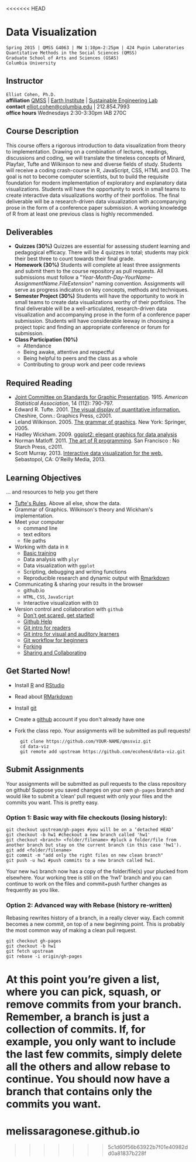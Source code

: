 <<<<<<< HEAD
# Data Visualization
	Spring 2015 | QMSS G4063 | MW 1:10pm-2:25pm | 424 Pupin Laboratories  
	Quantitative Methods in the Social Sciences (QMSS)  
	Graduate School of Arts and Sciences (GSAS) 
	Columbia University

## Instructor
`Elliot Cohen, Ph.D.`  
**affiliation**  [QMSS](http://qmss.columbia.edu/faculty-and-staff/) | [Earth Institute](http://www.earth.columbia.edu/articles/view/58) | [Sustainable Engineering Lab](http://sel.columbia.edu/about/)  
**contact**  elliot.cohen@columbia.edu | 212.854.7993  
**office hours**  Wednesdays 2:30-3:30pm IAB 270C

## Course Description   
This course offers a rigorous introduction to data visualization from theory to implementation. Drawing on a combination of lectures, readings, discussions and coding, we will translate the timeless concepts of Minard, Playfair, Tufte and Wilkinson to new and diverse fields of study. Students will receive a coding crash-course in R, JavaScript, CSS, HTML and D3. The goal is not to become computer scientists, but to build the requisite foundation for modern implementation of exploratory and explanatory data visualizations. Students will have the opportunity to work in small teams to create interactive data visualizations worthy of their portfolios. The final deliverable will be a research-driven data visualization with accompanying prose in the form of a conference paper submission. A working knowledge of R from at least one previous class is highly recommended.  

## Deliverables
- **Quizzes (30%)** 
Quizzes are essential for assessing student learning and pedagogical efficacy. There will be 4 quizzes in total; students may pick their best three to count towards their final grade.
- **Homework (30%)**
Students will complete at least three assignments and submit them to the course repository as pull requests. All submissions must follow a "*Year-Month-Day-YourName-AssignmentName.FileExtension*" naming convention. Assignments will serve as progress indicators on key concepts, methods and techniques.
- **Semester Project (30%)**
Students will have the opportunity to work in small teams to create data visualizations worthy of their portfolios. The final deliverable will be a well-articulated, research-driven data visualization and accompanying prose in the form of a conference paper submission. Students will have considerable leeway in choosing a project topic and finding an appropriate conference or forum for submission.
- **Class Participation (10%)**
	- Attendance
	- Being awake, attentive and respectful
	- Being helpful to peers and the class as a whole
	- Contributing to group work and peer code reviews


## Required Reading

* [Joint Committee on Standards for Graphic Presentation](http://www.jstor.org/stable/pdfplus/2965153.pdf?&acceptTC=true&jpdConfirm=true&acceptTC=true&acceptTC=true). 1915. _American Statistical Association_, 14 (112): 790-797. 
* Edward R. Tufte. 2001. [The visual display of quantitative 	information.](http://www.amazon.com/The-Visual-Display-Quantitative-Information/dp/0961392142) Cheshire, Conn.: Graphics Press, c2001.
* Leland Wilkinson. 2005. [The grammar of graphics](http://link.springer.com/book/10.1007/0-387-28695-0). New York: 	Springer, 2005.
* Hadley Wickham. 2009. [ggplot2: elegant graphics for data analysis](http://www.bioinformaticslaboratory.nl/twikidata/pub/Education/ComputinginR/ggplot2-book.pdf)
* Norman Matloff. 2011. [The art of R programming](http://www.amazon.com/The-Art-Programming-Statistical-Software/dp/1593273843/ref=pd_sim_b_2?ie=UTF8&refRID=1T2KB926VAHCZJPH02K0). San Francisco : No Starch Press, c2011.
* Scott Murray. 2013. [Interactive data visualization for the web.](http://www.amazon.com/gp/product/1449339735/ref=ox_sc_act_title_4?ie=UTF8&psc=1&smid=AUSV0VS9I8UVB) 	Sebastopol, CA: O'Reilly Media, 2013.

## Learning Objectives
... and resources to help you get there  

* [Tufte's Rules](http://www.sealthreinhold.com/tuftes-rules/rule_four.php). Above all else, show the data.
* Grammar of Graphics. Wilkinson's theory and Wickham's implementation.
* Meet your computer
	* command line
	* text editors
	* file paths 
* Working with data in `R` 
	* [Basic training](http://ecohen4.github.io/data-viz/r/R-tutorial.html)
	* Data analysis with `plyr`
	* Data visualization with `ggplot`
	* Scripting, debugging and writing functions
	* Reproducible research and dynamic output with [Rmarkdown](http://rmarkdown.rstudio.com/RMarkdownReferenceGuide.pdf)
* Communicating & sharing your results in the browser
	* github.io
	* `HTML`, `CSS`, `JavaScript`
	* Interactive visualization with `D3` 
* Version control and collaboration with `github`
	* [Don't get scared, get started!](http://readwrite.com/2013/09/30/understanding-github-a-journey-for-beginners-part-1)
	* [Github Help](https://help.github.com/articles/set-up-git/)
	* [Git intro for readers](http://skli.se/2012/09/22/introduction-to-git/)
	- [Git intro for visual and auditory learners](https://www.youtube.com/watch?v=LXoWxrTdXkM)
	- [Git workflow for beginners](http://skli.se/2012/10/07/git-workflow-beginner/)
	- [Forking](https://help.github.com/articles/fork-a-repo)
	- [Sharing and Collaborating](https://www.youtube.com/watch?v=ifAEho6BmH0&list=PLg7s6cbtAD17uAwaZwiykDci_q3te3CTY)


## Get Started Now!
* Install [R](http://www.r-project.org/) and [RStudio](http://www.rstudio.com/products/rstudio/download/)
* Read about [RMarkdown](http://rmarkdown.rstudio.com/)
* Install [git](http://git-scm.com/download)
* Create a [github](https://github.com/) account if you don't already have one
* Fork the class repo. Your assignments will be submitted as pull requests! 

    	git clone https://github.com/YOUR-NAME/qmssviz.git
    	cd data-viz
    	git remote add upstream https://github.com/ecohen4/data-viz.git

## Submit Assignments 
Your assignments will be submitted as pull requests to the class repository on github! Suppose you saved changes on your own `gh-pages` branch and would like to submit a ‘clean’ pull request with only your files and the commits you want. This is pretty easy.

### Option 1: Basic way with file checkouts (losing history):
	git checkout upstream/gh-pages #you will be on a ‘detached HEAD’  
	git checkout -b hw1 #checkout a new branch called 'hw1'  
	git checkout <branch> <folder/filename> #pluck a folder/file from another branch but stay on the current branch (in this case 'hw1').  
	git add <folder/filename>
	git commit -m "add only the right files on new clean branch"
	git push -u hw1 #push commits to a new branch called hw1.

Your new `hw1` branch now has a copy of the folder/file(s) your plucked from elsewhere. Your working tree is still on the 'hw1' branch and you can continue to work on the files and commit+push further changes as frequently as you like.

### Option 2: Advanced way with Rebase (history re-written)
 
Rebasing rewrites history of a branch, in a really clever way. Each commit becomes a new commit, on top of a new beginning point. This is probably the most common way of making a clean pull request.
	
	git checkout gh-pages
	git checkout -b hw1
	git fetch upstream
	git rebase -i origin/gh-pages
	
At this point you’re given a list, where you can pick, squash, or remove commits from your branch. Remember, a branch is just a collection of commits. If, for example, you only want to include the last few commits, simply delete all the others and allow rebase to continue. You should now have a branch that contains only the commits you want.
=======
# melissaragonese.github.io
>>>>>>> 5c1d60f56b63922b7f01e40982dd0a81837b228f
